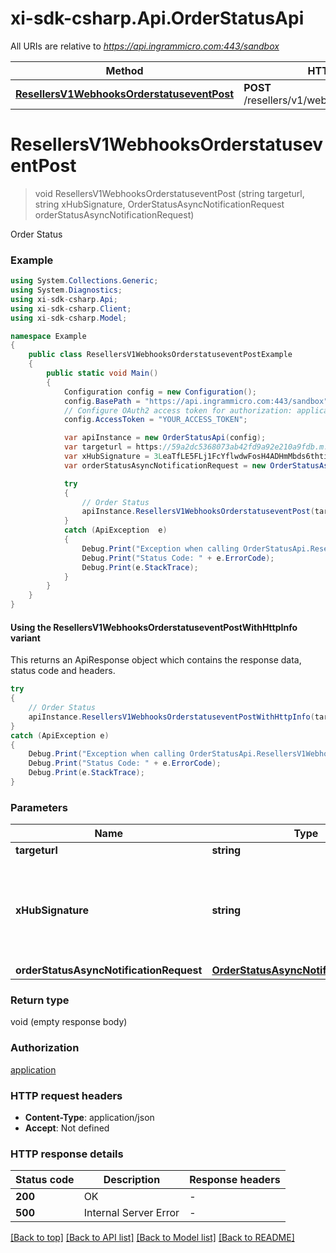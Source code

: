 # xi-sdk-csharp.Api.OrderStatusApi

All URIs are relative to *https://api.ingrammicro.com:443/sandbox*

| Method | HTTP request | Description |
|--------|--------------|-------------|
| [**ResellersV1WebhooksOrderstatuseventPost**](OrderStatusApi.md#resellersv1webhooksorderstatuseventpost) | **POST** /resellers/v1/webhooks/orderstatusevent | Order Status |

<a id="resellersv1webhooksorderstatuseventpost"></a>
# **ResellersV1WebhooksOrderstatuseventPost**
> void ResellersV1WebhooksOrderstatuseventPost (string targeturl, string xHubSignature, OrderStatusAsyncNotificationRequest orderStatusAsyncNotificationRequest)

Order Status

### Example
```csharp
using System.Collections.Generic;
using System.Diagnostics;
using xi-sdk-csharp.Api;
using xi-sdk-csharp.Client;
using xi-sdk-csharp.Model;

namespace Example
{
    public class ResellersV1WebhooksOrderstatuseventPostExample
    {
        public static void Main()
        {
            Configuration config = new Configuration();
            config.BasePath = "https://api.ingrammicro.com:443/sandbox";
            // Configure OAuth2 access token for authorization: application
            config.AccessToken = "YOUR_ACCESS_TOKEN";

            var apiInstance = new OrderStatusApi(config);
            var targeturl = https://59a2dc5368073ab42fd9a92e210a9fdb.m.pipedream.net/;  // string | The webhook url where the request needs to sent.
            var xHubSignature = 3LeaTfLE5FLj1FcYflwdwFosH4ADHmMbds6thtirGC3e9lEkF9/1pt4T2fQQGlxf40EznDBER0b60M75K6ZW0A==;  // string | Ingram Micro creates a signature token by use of a secret key + Event ID. The algorithm to generate the secret ley is given at link https://developer.ingrammicro.com/reseller/article/how-use-webhook-secret-key. Use the event Id in the below sample along with your secret key to generate the key. Alternatively, to send try this out, use a random text to see how it works.
            var orderStatusAsyncNotificationRequest = new OrderStatusAsyncNotificationRequest(); // OrderStatusAsyncNotificationRequest | 

            try
            {
                // Order Status
                apiInstance.ResellersV1WebhooksOrderstatuseventPost(targeturl, xHubSignature, orderStatusAsyncNotificationRequest);
            }
            catch (ApiException  e)
            {
                Debug.Print("Exception when calling OrderStatusApi.ResellersV1WebhooksOrderstatuseventPost: " + e.Message);
                Debug.Print("Status Code: " + e.ErrorCode);
                Debug.Print(e.StackTrace);
            }
        }
    }
}
```

#### Using the ResellersV1WebhooksOrderstatuseventPostWithHttpInfo variant
This returns an ApiResponse object which contains the response data, status code and headers.

```csharp
try
{
    // Order Status
    apiInstance.ResellersV1WebhooksOrderstatuseventPostWithHttpInfo(targeturl, xHubSignature, orderStatusAsyncNotificationRequest);
}
catch (ApiException e)
{
    Debug.Print("Exception when calling OrderStatusApi.ResellersV1WebhooksOrderstatuseventPostWithHttpInfo: " + e.Message);
    Debug.Print("Status Code: " + e.ErrorCode);
    Debug.Print(e.StackTrace);
}
```

### Parameters

| Name | Type | Description | Notes |
|------|------|-------------|-------|
| **targeturl** | **string** | The webhook url where the request needs to sent. |  |
| **xHubSignature** | **string** | Ingram Micro creates a signature token by use of a secret key + Event ID. The algorithm to generate the secret ley is given at link https://developer.ingrammicro.com/reseller/article/how-use-webhook-secret-key. Use the event Id in the below sample along with your secret key to generate the key. Alternatively, to send try this out, use a random text to see how it works. |  |
| **orderStatusAsyncNotificationRequest** | [**OrderStatusAsyncNotificationRequest**](OrderStatusAsyncNotificationRequest.md) |  |  |

### Return type

void (empty response body)

### Authorization

[application](../README.md#application)

### HTTP request headers

 - **Content-Type**: application/json
 - **Accept**: Not defined


### HTTP response details
| Status code | Description | Response headers |
|-------------|-------------|------------------|
| **200** | OK |  -  |
| **500** | Internal Server Error |  -  |

[[Back to top]](#) [[Back to API list]](../README.md#documentation-for-api-endpoints) [[Back to Model list]](../README.md#documentation-for-models) [[Back to README]](../README.md)

